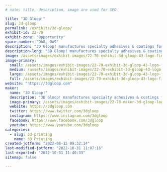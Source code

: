 ```yaml
---
# note: title, description, image are used for SEO

title: "3D Gloop!"
slug: 3d-gloop
permalink: /exhibits/3d-gloop/
exhibit-id: 22-70
exhibit-zone: "Opportunity"
space-number: "OA8, OA9"
description: "3D Gloop! manufactures specialty adhesives & coatings for additive manufacturing / 3D printing. "
description-long: "3D Gloop! manufactures specialty adhesives & coatings for additive manufacturing / 3D printing. "
image: /assets/images/exhibit-images/22-70-exhibit-3d-gloop-43-logo-final-nosplat-1-4939-large.png
image-primary: 
  small: /assets/images/exhibit-images/22-70-exhibit-3d-gloop-43-logo-final-nosplat-1-4939-small.png
  medium: /assets/images/exhibit-images/22-70-exhibit-3d-gloop-43-logo-final-nosplat-1-4939-medium.png
  large: /assets/images/exhibit-images/22-70-exhibit-3d-gloop-43-logo-final-nosplat-1-4939-large.png
  full: /assets/images/exhibit-images/22-70-exhibit-3d-gloop-43-logo-final-nosplat-1-4939-full.png
website: "https://3dgloop.com"
maker: 
  name: "3D Gloop!"
  description: "3D Gloop! manufactures specialty adhesives & coatings for additive manufacturing/ 3D priting. "
  image-primary: /assets/images/exhibit-images/22-70-maker-3d-gloop-logo-final-nosplat-1-medium.png
  website: https://3dgloop.com
  twitter: https://www.twitter.com/3dgloop
  instagram: https://www.instagram.com/3dgloop
  facebook: https://www.facebook.com/3dgloop
  youtube: https://www.youtube.com/3dgloop
categories: 
  - slug: 3d-printing
    name: 3D Printing
created-jotform: "2022-08-15 09:32:14"
last-modified-jotform: "2022-10-31 11:07:16"
last-exported: "2022-10-31 11:40:33"
sitemap: false

---
```

